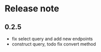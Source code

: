 # Release note

## 0.2.5
* fix select query and add new endpoints
* construct query, todo fix convert method
